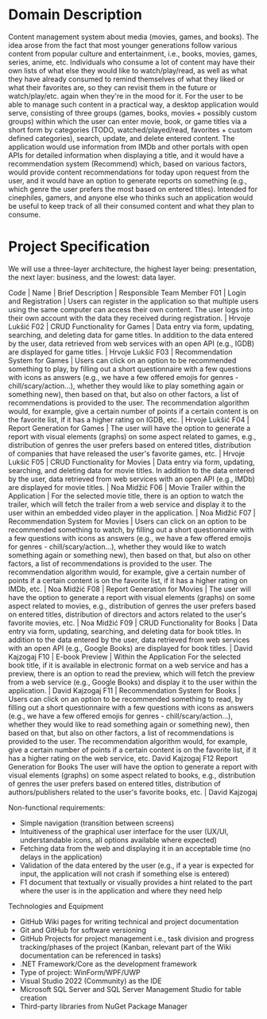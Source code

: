 # Domain Description

Content management system about media (movies, games, and books). The idea arose from the fact that most younger generations follow various content from popular culture and entertainment, i.e., books, movies, games, series, anime, etc. Individuals who consume a lot of content may have their own lists of what else they would like to watch/play/read, as well as what they have already consumed to remind themselves of what they liked or what their favorites are, so they can revisit them in the future or watch/play/etc. again when they're in the mood for it. For the user to be able to manage such content in a practical way, a desktop application would serve, consisting of three groups (games, books, movies + possibly custom groups) within which the user can enter movie, book, or game titles via a short form by categories (TODO, watched/played/read, favorites + custom defined categories), search, update, and delete entered content. The application would use information from IMDb and other portals with open APIs for detailed information when displaying a title, and it would have a recommendation system (Recommend) which, based on various factors, would provide content recommendations for today upon request from the user, and it would have an option to generate reports on something (e.g., which genre the user prefers the most based on entered titles). Intended for cinephiles, gamers, and anyone else who thinks such an application would be useful to keep track of all their consumed content and what they plan to consume.

# Project Specification

We will use a three-layer architecture, the highest layer being: presentation, the next layer: business, and the lowest: data layer.

Code	| Name	| Brief Description	| Responsible Team Member
F01	| Login and Registration	| Users can register in the application so that multiple users using the same computer can access their own content. The user logs into their own account with the data they received during registration.	| Hrvoje Lukšić
F02	| CRUD Functionality for Games | Data entry via form, updating, searching, and deleting data for game titles. In addition to the data entered by the user, data retrieved from web services with an open API (e.g., IGDB) are displayed for game titles. | Hrvoje Lukšić
F03	| Recommendation System for Games	| Users can click on an option to be recommended something to play, by filling out a short questionnaire with a few questions with icons as answers (e.g., we have a few offered emojis for genres - chill/scary/action...), whether they would like to play something again or something new), then based on that, but also on other factors, a list of recommendations is provided to the user. The recommendation algorithm would, for example, give a certain number of points if a certain content is on the favorite list, if it has a higher rating on IGDB, etc.	| Hrvoje Lukšić
F04	| Report Generation for Games	| The user will have the option to generate a report with visual elements (graphs) on some aspect related to games, e.g., distribution of genres the user prefers based on entered titles, distribution of companies that have released the user's favorite games, etc.	| Hrvoje Lukšić
F05	| CRUD Functionality for Movies	| Data entry via form, updating, searching, and deleting data for movie titles. In addition to the data entered by the user, data retrieved from web services with an open API (e.g., IMDb) are displayed for movie titles.	| Noa Midžić
F06	| Movie Trailer within the Application	| For the selected movie title, there is an option to watch the trailer, which will fetch the trailer from a web service and display it to the user within an embedded video player in the application.	| Noa Midžić
F07	| Recommendation System for Movies	| Users can click on an option to be recommended something to watch, by filling out a short questionnaire with a few questions with icons as answers (e.g., we have a few offered emojis for genres - chill/scary/action...), whether they would like to watch something again or something new), then based on that, but also on other factors, a list of recommendations is provided to the user. The recommendation algorithm would, for example, give a certain number of points if a certain content is on the favorite list, if it has a higher rating on IMDb, etc.	| Noa Midžić
F08	| Report Generation for Movies	| The user will have the option to generate a report with visual elements (graphs) on some aspect related to movies, e.g., distribution of genres the user prefers based on entered titles, distribution of directors and actors related to the user's favorite movies, etc.	| Noa Midžić
F09	| CRUD Functionality for Books	| Data entry via form, updating, searching, and deleting data for book titles. In addition to the data entered by the user, data retrieved from web services with an open API (e.g., Google Books) are displayed for book titles.	| David Kajzogaj
F10	| E-book Preview | Within the Application	For the selected book title, if it is available in electronic format on a web service and has a preview, there is an option to read the preview, which will fetch the preview from a web service (e.g., Google Books) and display it to the user within the application.	| David Kajzogaj
F11	| Recommendation System for Books	| Users can click on an option to be recommended something to read, by filling out a short questionnaire with a few questions with icons as answers (e.g., we have a few offered emojis for genres - chill/scary/action...), whether they would like to read something again or something new), then based on that, but also on other factors, a list of recommendations is provided to the user. The recommendation algorithm would, for example, give a certain number of points if a certain content is on the favorite list, if it has a higher rating on the web service, etc.	David Kajzogaj
F12	Report Generation for Books	The user will have the option to generate a report with visual elements (graphs) on some aspect related to books, e.g., distribution of genres the user prefers based on entered titles, distribution of authors/publishers related to the user's favorite books, etc.	| David Kajzogaj

Non-functional requirements:

- Simple navigation (transition between screens)
- Intuitiveness of the graphical user interface for the user (UX/UI, understandable icons, all options available where expected)
- Fetching data from the web and displaying it in an acceptable time (no delays in the application)
- Validation of the data entered by the user (e.g., if a year is expected for input, the application will not crash if something else is entered)
- F1 document that textually or visually provides a hint related to the part where the user is in the application and where they need help

Technologies and Equipment

- GitHub Wiki pages for writing technical and project documentation
- Git and GitHub for software versioning
- GitHub Projects for project management i.e., task division and progress tracking/phases of the project (Kanban, relevant part of the Wiki documentation can be referenced in tasks)
- .NET Framework/Core as the development framework
- Type of project: WinForm/WPF/UWP
- Visual Studio 2022 (Community) as the IDE
- Microsoft SQL Server and SQL Server Management Studio for table creation
- Third-party libraries from NuGet Package Manager
